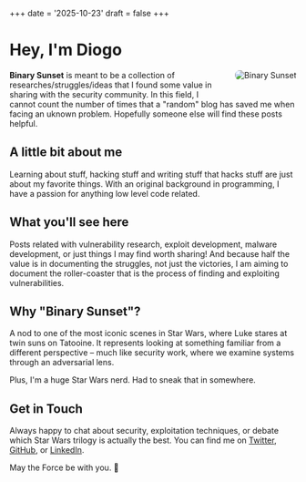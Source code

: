+++
date = '2025-10-23'
draft = false
+++


# Hey, I'm Diogo
<img src="/images/binary.jpeg" alt="Binary Sunset" style="float: right; margin-left: 20px; margin-bottom: 20px; max-width: 400px; border-radius: 8px;">

**Binary Sunset** is meant to be a collection of researches/struggles/ideas that I found some value in sharing with the security community.
In this field, I cannot count the number of times that a "random" blog has saved me when facing an uknown problem. Hopefully someone else will find these posts helpful.


## A little bit about me

Learning about stuff, hacking stuff and writing stuff that hacks stuff are just about my favorite things.
With an original background in programming, I have a passion for anything low level code related.

## What you'll see here
Posts related with vulnerability research, exploit development, malware development, or just things I may find worth sharing!
And because half the value is in documenting the struggles, not just the victories, I am aiming to document the roller-coaster that is the process of finding and exploiting vulnerabilities.

## Why "Binary Sunset"?

A nod to one of the most iconic scenes in Star Wars, where Luke stares at twin suns on Tatooine. It represents looking at something familiar from a different perspective – much like security work, where we examine systems through an adversarial lens.

Plus, I'm a huge Star Wars nerd. Had to sneak that in somewhere.

## Get in Touch

Always happy to chat about security, exploitation techniques, or debate which Star Wars trilogy is actually the best. You can find me on [Twitter](https://twitter.com/real_donwor), [GitHub](https://github.com/D0nw0r), or [LinkedIn](https://linkedin.com/in/diogo-cardoso-fe).

May the Force be with you. 🌅

